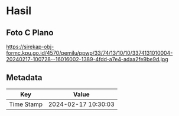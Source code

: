 # Hasil

## Foto C Plano

https://sirekap-obj-formc.kpu.go.id/4570/pemilu/ppwp/33/74/13/10/10/3374131010004-20240217-100728--16016002-1389-4fdd-a7e4-adaa2fe9be9d.jpg


## Metadata

| Key        | Value               |
| ---------- | ------------------- |
| Time Stamp | 2024-02-17 10:30:03 |



